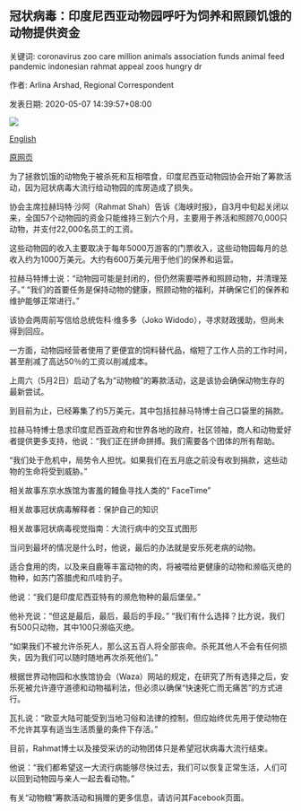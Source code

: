## 冠状病毒：印度尼西亚动物园呼吁为饲养和照顾饥饿的动物提供资金

关键词: coronavirus zoo care million animals association funds animal feed pandemic indonesian rahmat appeal zoos hungry dr

作者: Arlina Arshad, Regional Correspondent

发表日期: 2020-05-07 14:39:57+08:00

![](https://www.straitstimes.com/sites/default/files/styles/x_large/public/articles/2020/05/07/ym-elephant-070520.jpg?itok=lFatBAL5)

[English](Coronavirus%3A%20Indonesian%20zoos%20appeal%20for%20funds%20to%20feed%20and%20care%20for%20hungry%20animals.md)

[原网页](https://www.straitstimes.com/asia/se-asia/coronavirus-indonesian-zoos-appeal-for-funds-to-feed-and-care-for-hungry-animals)

为了拯救饥饿的动物免于被杀死和互相喂食，印度尼西亚动物园协会开始了筹款活动，因为冠状病毒大流行给动物园的库房造成了损失。

协会主席拉赫玛特·沙阿（Rahmat Shah）告诉《海峡时报》，自3月中旬起关闭以来，全国57个动物园的资金只能维持三到六个月，主要用于养活和照顾70,000只动物，并支付22,000名员工的工资。

这些动物园的收入主要取决于每年5000万游客的门票收入，这些动物园每月的总收入约为1000万美元。大约有600万美元用于他们的保养和运营。

拉赫马特博士说：“动物园可能是封闭的，但仍然需要喂养和照顾动物，并清理笼子。” “我们的首要任务是保持动物的健康，照顾动物的福利，并确保它们的保养和维护能够正常进行。”

该协会两周前写信给总统佐科·维多多（Joko Widodo），寻求财政援助，但尚未得到回应。

一方面，动物园经营者使用了更便宜的饲料替代品，缩短了工作人员的工作时间，甚至削减了高达50％的工资以削减成本。

上周六（5月2日）启动了名为“动物粮”的筹款活动，这是该协会确保动物生存的最新尝试。

到目前为止，已经筹集了约5万美元，其中包括拉赫马特博士自己口袋里的捐款。

拉赫马特博士恳求印度尼西亚政府和世界各地的政府，社区领袖，商人和动物爱好者提供更多支持，他说：“我们正在拼命拼搏。我们需要各个团体的所有帮助。

“我们处于危机中，局势令人担忧。如果我们在五月底之前没有收到捐款，这些动物的生命将受到威胁。”

相关故事东京水族馆为害羞的鳗鱼寻找人类的“ FaceTime”

相关故事冠状病毒解释者：保护自己的知识

相关故事冠状病毒视觉指南：大流行病中的交互式图形

当问到最坏的情况是什么时，他说，最后的办法就是安乐死老病的动物。

适合食用的肉，以及来自鹿等丰富动物的肉，将被喂给更健康的动物和濒临灭绝的物种，如苏门答腊虎和爪哇豹子。

他说：“我们是印度尼西亚特有的濒危物种的最后堡垒。”

他补充说：“但这是最后，最后，最后的手段。” “我们有什么选择？比方说，我们有500只动物，其中100只濒临灭绝。

“如果我们不被允许杀死人，那么这五百人将全部丧命。杀死其他人不会有任何损失，因为我们可以随时随地再次杀死他们。”

根据世界动物园和水族馆协会（Waza）网站的规定，在研究了所有选择之后，安乐死被允许遵守道德和动物福利法，但必须以确保“快速死亡而无痛苦”的方式进行。

瓦扎说：“欧亚大陆可能受到当地习俗和法律的控制，但应始终优先用于使动物在不允许其享有适当生活质量的条件下存活。”

目前，Rahmat博士以及接受采访的动物团体只是希望冠状病毒大流行结束。

他说：“我们都希望这一大流行病能够尽快过去，我们可以恢复正常生活，人们可以回到动物园与亲人一起去看动物。”

有关“动物粮”筹款活动和捐赠的更多信息，请访问其Facebook页面。